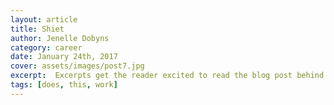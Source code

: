 ```yaml
---
layout: article
title: Shiet
author: Jenelle Dobyns
category: career
date: January 24th, 2017
cover: assets/images/post7.jpg
excerpt:  Excerpts get the reader excited to read the blog post behind the link. They should be two or three sentences long.
tags: [does, this, work]
---
```

